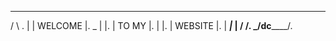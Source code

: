    ______________________________
 / \                             \.
|   |      WELCOME               |.
 \_ |                            |.
    |         TO  MY             |.
    |                            |.
    |             WEBSITE        |.
    |   _________________________|___
    |  /                            /.
    \_/dc__________________________/.
